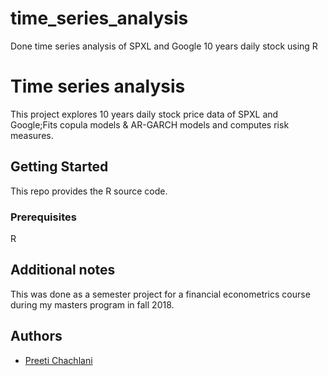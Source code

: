 # time_series_analysis
Done time series analysis of SPXL and Google 10 years daily stock using R

# Time series analysis

This project explores 10 years daily stock price data of SPXL and Google;Fits copula models & AR-GARCH
models and computes risk measures.

## Getting Started

This repo provides the R source code.

### Prerequisites

R

## Additional notes

This was done as a semester project for a financial econometrics course during my masters program in fall 2018.

## Authors

* [Preeti Chachlani](https://pchachlani.github.io)